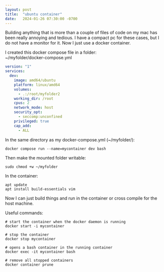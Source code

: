 ```yaml
---
layout: post
title:  "ubuntu container"
date:   2024-01-26 07:30:00 -0700
---
```


Building anything that is more than a couple of files of code on my mac has been really annoying and tedious.
I have a compact pc for these cases, but I do not have a monitor for it. Now I just use a docker container.


I created this docker compose file in a folder:\
~/myfolder/docker-compose.yml
```yml
version: "1"
services:
  dev:
    image: amd64/ubuntu
    platform: linux/amd64
    volumes:
      - .:/root/myfolder2
    working_dir: /root
    cpus: 2
    network_mode: host
    security_opt:
      - seccomp:unconfined
    privileged: true
    cap_add:
      - ALL
```



In the same directory as my docker-compose.yml (~/myfolder/):
```
docker compose run --name=mycontainer dev bash
```

Then make the mounted folder writable:
```
sudo chmod +w ~/myfolder
```

In the container:
```
apt update
apt install build-essentials vim
```

Now I can just build things and run in the container or cross compile for the host machine.


Useful commands:
```
# start the container when the docker daemon is running
docker start -i mycontainer

# stop the container
docker stop mycontainer

# opens a bash container in the running container
docker exec -it mycontainer bash

# remove all stopped containers
docker container prune
```
